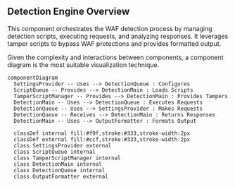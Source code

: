 ## Detection Engine Overview

This component orchestrates the WAF detection process by managing detection scripts, executing requests, and analyzing responses. It leverages tamper scripts to bypass WAF protections and provides formatted output.

Given the complexity and interactions between components, a component diagram is the most suitable visualization technique.

```mermaid
componentDiagram
  SettingsProvider -- Uses --> DetectionQueue : Configures
  ScriptQueue -- Provides --> DetectionMain : Loads Scripts
  TamperScriptManager -- Provides --> DetectionMain : Provides Tampers
  DetectionMain -- Uses --> DetectionQueue : Executes Requests
  DetectionQueue -- Uses --> SettingsProvider : Makes Requests
  DetectionQueue -- Receives --> DetectionMain : Returns Responses
  DetectionMain -- Uses --> OutputFormatter : Formats Output

  classDef internal fill:#f9f,stroke:#333,stroke-width:2px
  classDef external fill:#ccf,stroke:#333,stroke-width:2px
  class SettingsProvider external
  class ScriptQueue internal
  class TamperScriptManager internal
  class DetectionMain internal
  class DetectionQueue internal
  class OutputFormatter external

```

